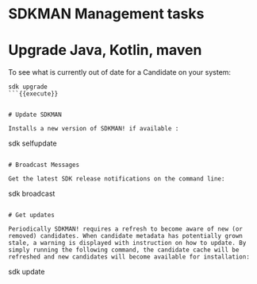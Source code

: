 # SDKMAN Management tasks

# Upgrade Java, Kotlin, maven

To see what is currently out of date for a Candidate on your system: 

```
sdk upgrade
```{{execute}}


# Update SDKMAN

Installs a new version of SDKMAN! if available :

```
sdk selfupdate
```{{execute}}

# Broadcast Messages

Get the latest SDK release notifications on the command line: 

```
sdk broadcast
```{{execute}}

# Get updates

Periodically SDKMAN! requires a refresh to become aware of new (or removed) candidates. When candidate metadata has potentially grown stale, a warning is displayed with instruction on how to update. By simply running the following command, the candidate cache will be refreshed and new candidates will become available for installation: 

```
sdk update
```{{execute}}